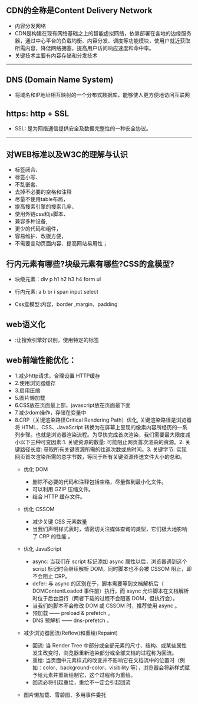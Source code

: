 
## CDN的全称是Content Delivery Network
* 内容分发网络
* CDN是构建在现有网络基础之上的智能虚拟网络，依靠部署在各地的边缘服务器，通过中心平台的负载均衡、内容分发、调度等功能模块，使用户就近获取所需内容，降低网络拥塞，提高用户访问响应速度和命中率。
* 关键技术主要有内容存储和分发技术
---
## DNS (Domain Name System)
* 将域名和IP地址相互映射的一个分布式数据库，能够使人更方便地访问互联网

## https: http + SSL
* SSL: 是为网络通信提供安全及数据完整性的一种安全协议。

***
## 对WEB标准以及W3C的理解与认识
* 标签闭合、
* 标签小写、
* 不乱嵌套、
* 去掉不必要的空格和注释 
* 尽量不使用table布局，
* 提高搜索引擎的搜索几率、
* 使用外链css和js脚本、
* 兼容多种设备,
* 更少的代码和组件，
* 容易维护、改版方便，
* 不需要变动页面内容、提高网站易用性；

## 行内元素有哪些?块级元素有哪些?CSS的盒模型?

* 块级元素：div p h1 h2 h3 h4 form ul

* 行内元素: a b br i span input select

* Css盒模型:内容，border ,margin，padding

## web语义化

* :让搜索引擎好识别，使用特定的标签

## web前端性能优化：
* 1.减少http请求，合理设置 HTTP缓存
* 2.使用浏览器缓存
* 3.启用压缩
* 5.图片懒加载
* 6.CSS放在页面最上部，javascript放在页面最下面
* 7.减少dom操作，存储在变量中
* 8.CRP（关键渲染路径Critical Rendering Path）优化, 关键渲染路径是浏览器将 HTML、CSS、JavaScript 转换为在屏幕上呈现的像素内容所经历的一系列步骤。也就是浏览器渲染流程。为尽快完成首次渲染，我们需要最大限度减小以下三种可变因素:1. 关键资源的数量: 可能阻止网页首次渲染的资源。2. 关键路径长度: 获取所有关键资源所需的往返次数或总时间。3. 关键字节: 实现网页首次渲染所需的总字节数，等同于所有关键资源传送文件大小的总和。
  * 优化 DOM
	* 删除不必要的代码和注释包括空格，尽量做到最小化文件。
	* 可以利用 GZIP 压缩文件。
	* 结合 HTTP 缓存文件。

  * 优化 CSSOM

	* 减少关键 CSS 元素数量
	* 当我们声明样式表时，请密切关注媒体查询的类型，它们极大地影响了 CRP 的性能 。

  * 优化 JavaScript

	* async: 当我们在 script 标记添加 async 属性以后，浏览器遇到这个 script 标记时会继续解析 DOM，同时脚本也不会被 CSSOM 阻止，即不会阻止 CRP。
	* defer: 与 async 的区别在于，脚本需要等到文档解析后（ DOMContentLoaded 事件前）执行，而 async 允许脚本在文档解析时位于后台运行（两者下载的过程不会阻塞 DOM，但执行会）。
	* 当我们的脚本不会修改 DOM 或 CSSOM 时，推荐使用 async 。
	* 预加载 —— preload & prefetch 。
	* DNS 预解析 —— dns-prefetch 。

  * 减少浏览器回流(Reflow)和重绘(Repaint)
  	* 回流: 当 Render Tree 中部分或全部元素的尺寸、结构、或某些属性发生改变时，浏览器重新渲染部分或全部文档的过程称为回流。
  	* 重绘: 当页面中元素样式的改变并不影响它在文档流中的位置时（例如：color、background-color、visibility 等），浏览器会将新样式赋予给元素并重新绘制它，这个过程称为重绘。
    * 回流必将引起重绘，重绘不一定会引起回流
  * 图片懒加载、雪碧图、多用事件委托

